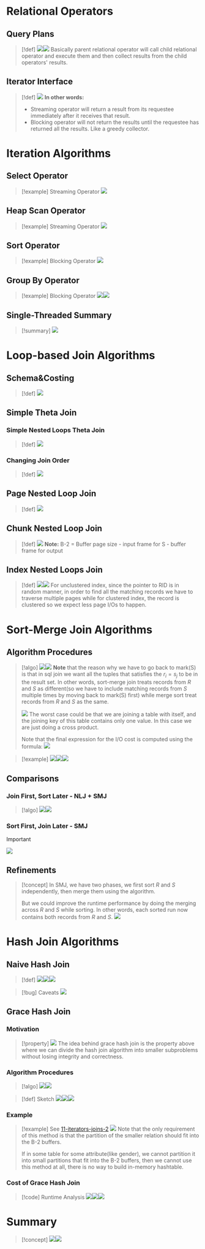 # Relational Operators
## Query Plans
> [!def]
> ![](2_Iterators&Joins.assets/image-20240220093034358.png)![](2_Iterators&Joins.assets/image-20240220093048649.png)
> Basically parent relational operator will call child relational operator and execute them and then collect results from the child operators' results.



## Iterator Interface
> [!def]
> ![](2_Iterators&Joins.assets/image-20240220092851531.png)
> **In other words:**
> - Streaming operator will return a result from its requestee immediately after it receives that result.
> - Blocking operator will not return the results until the requestee has returned all the results. Like a greedy collector.




# Iteration Algorithms
## Select Operator
> [!example] Streaming Operator
> ![](2_Iterators&Joins.assets/image-20240220093725921.png)



## Heap Scan Operator
> [!example] Streaming Operator
> ![](2_Iterators&Joins.assets/image-20240220094913167.png)




## Sort Operator
> [!example] Blocking Operator
> ![](2_Iterators&Joins.assets/image-20240220094957252.png)


## Group By Operator
> [!example] Blocking Operator
> ![](2_Iterators&Joins.assets/image-20240220100535013.png)![](2_Iterators&Joins.assets/image-20240220100543001.png)



## Single-Threaded Summary
> [!summary]
> ![](2_Iterators&Joins.assets/image-20240220103203082.png)




# Loop-based Join Algorithms
## Schema&Costing 
> [!def]
> ![](2_Iterators&Joins.assets/image-20240220103434028.png)


## Simple Theta Join
### Simple Nested Loops Theta Join
> [!def]
> ![](2_Iterators&Joins.assets/image-20240220104035399.png)


### Changing Join Order
> [!def]
> ![](2_Iterators&Joins.assets/image-20240220104147463.png)


## Page Nested Loop Join
> [!def]
> ![](2_Iterators&Joins.assets/image-20240220104606589.png)



## Chunk Nested Loop Join
> [!def]
> ![](2_Iterators&Joins.assets/image-20240220104628252.png)
> **Note:** B-2 = Buffer page size - input frame for S - buffer frame for output


## Index Nested Loops Join
> [!def]
> ![](2_Iterators&Joins.assets/image-20240220104647536.png)![](2_Iterators&Joins.assets/image-20240220104653362.png)
> For unclustered index, since the pointer to RID is in random manner, in order to find all the matching records we have to traverse multiple pages while for clustered index, the record is clustered so we expect less page I/Os to happen.



# Sort-Merge Join Algorithms
## Algorithm Procedures
> [!algo]
> ![](2_Iterators&Joins.assets/image-20240220131556432.png)![](2_Iterators&Joins.assets/image-20240220132045580.png)
> **Note** that the reason why we have to go back to mark(S) is that in sql join we want all the tuples that satisfies the $r_i=s_j$ to be in the result set. In other words, sort-merge join treats records from $R$ and $S$ as different(so we have to include matching records from $S$ multiple times by moving back to mark(S) first) while merge sort treat records from $R$ and $S$ as the same.
> 
> ![](2_Iterators&Joins.assets/image-20240220134050800.png)
> The worst case could be that we are joining a table with itself, and the joining key of this table contains only one value. In this case we are just doing a cross product.
> 
> Note that the final expression for the I/O cost is computed using the formula:
> ![](2_Iterators&Joins.assets/image-20240220135653879.png)


> [!example]
> ![](2_Iterators&Joins.assets/image-20240220133358784.png)![](2_Iterators&Joins.assets/image-20240220133406700.png)![](2_Iterators&Joins.assets/image-20240220133415612.png)



## Comparisons
### Join First, Sort Later - NLJ + SMJ
> [!algo]
> ![](2_Iterators&Joins.assets/image-20240220135932083.png)![](2_Iterators&Joins.assets/image-20240220135946019.png)






### Sort First, Join Later - SMJ
> [!important]
> ![](2_Iterators&Joins.assets/image-20240220140059867.png)





## Refinements
> [!concept]
> In SMJ, we have two phases, we first sort $R$ and $S$ independently, then merge them using the algorithm.
> 
> But we could improve the runtime performance by doing the merging across $R$ and $S$ while sorting. In other words, each sorted run now contains both records from $R$ and $S$.
> ![](2_Iterators&Joins.assets/image-20240220140206901.png)




# Hash Join Algorithms
## Naive Hash Join
> [!def]
> ![](2_Iterators&Joins.assets/image-20240220142036296.png)![](2_Iterators&Joins.assets/image-20240220142057644.png)![](2_Iterators&Joins.assets/image-20240220142133852.png)

> [!bug] Caveats
> ![](2_Iterators&Joins.assets/image-20240220142114842.png)


## Grace Hash Join
### Motivation
> [!property]
> ![](2_Iterators&Joins.assets/image-20240220163720478.png)
> The idea behind grace hash join is the property above where we can divide the hash join algorithm into smaller subproblems without losing integrity and correctness.



### Algorithm Procedures
> [!algo]
> ![](2_Iterators&Joins.assets/image-20240220155842988.png)![](2_Iterators&Joins.assets/image-20240220155820010.png)

> [!def] Sketch
> ![](2_Iterators&Joins.assets/image-20240220160758589.png)![](2_Iterators&Joins.assets/image-20240220161140234.png)![](2_Iterators&Joins.assets/image-20240220160808985.png)


### Example
> [!example]
> See [11-iterators-joins-2](11-iterators-joins-2.pdf)
> ![](2_Iterators&Joins.assets/image-20240220163046433.png)
> Note that the only requirement of this method is that the partition of the smaller relation should fit into the B-2 buffers.
> 
> If in some table for some attribute(like gender), we cannot partition it into small partitions that fit into the B-2 buffers, then we cannot use this method at all, there is no way to build in-memory hashtable.


### Cost of Grace Hash Join
> [!code] Runtime Analysis
> ![](2_Iterators&Joins.assets/image-20240220163204185.png)![](2_Iterators&Joins.assets/image-20240220163854837.png)![](2_Iterators&Joins.assets/image-20240220163903834.png)


# Summary
> [!concept]
> ![](2_Iterators&Joins.assets/image-20240220164336256.png)![](2_Iterators&Joins.assets/image-20240220164416876.png)














